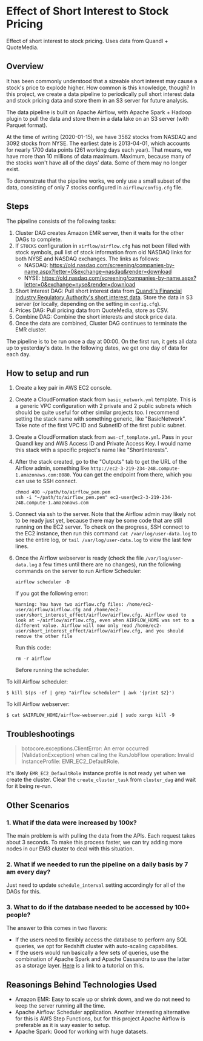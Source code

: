 # Effect of Short Interest to Stock Pricing

Effect of short interest to stock pricing. Uses data from Quandl + QuoteMedia.

## Overview

It has been commonly understood that a sizeable short interest may cause a stock's price to explode higher. How common is this knowledge, though? In this project, we create a data pipeline to periodically pull short interest data and stock pricing data and store them in an S3 server for future analysis.

The data pipeline is built on Apache Airflow, with Apache Spark + Hadoop plugin to pull the data and store them in a data lake on an S3 server (with Parquet format).

At the time of writing (2020-01-15), we have 3582 stocks from NASDAQ and 3092 stocks from NYSE. The earliest date is 2013-04-01, which accounts for nearly 1700 data points (261 working days each year). That means, we have more than 10 millions of data maximum. Maximum, because many of the stocks won't have all of the days' data. Some of them may no longer exist.

To demonstrate that the pipeline works, we only use a small subset of the data, consisting of only 7 stocks configured in `airflow/config.cfg` file.

## Steps

The pipeline consists of the following tasks:

1. Cluster DAG creates Amazon EMR server, then it waits for the other DAGs to complete.
2. If `STOCKS` configuration in `airflow/airflow.cfg` has not been filled with stock symbols, pull list of stock information from 
   old NASDAQ links for both NYSE and NASDAQ exchanges. The links as follows:
    - NASDAQ: https://old.nasdaq.com/screening/companies-by-name.aspx?letter=0&exchange=nasdaq&render=download
    - NYSE: https://old.nasdaq.com/screening/companies-by-name.aspx?letter=0&exchange=nyse&render=download
3. Short Interest DAG: Pull short interest data from [Quandl's Financial Industry Regulatory Authority's short interest data](https://www.quandl.com/data/FINRA-Financial-Industry-Regulatory-Authority). Store the data in S3 server (or locally, depending on the setting in `config.cfg`).
4. Prices DAG: Pull pricing data from QuoteMedia, store as CSV.
5. Combine DAG: Combine the short interests and stock price data.
6. Once the data are combined, Cluster DAG continues to terminate the EMR cluster.

The pipeline is to be run once a day at 00:00. On the first run, it gets all data up to yesterday's date. In the following dates, we get one day of data for each day.


## How to setup and run

1. Create a key pair in AWS EC2 console.
2. Create a CloudFormation stack from `basic_network.yml` template. This is a generic VPC configuration with 2 private and 2 public subnets which should be quite useful for other similar projects too. I recommend setting the stack name with something generic, like "BasicNetwork". Take note of the first VPC ID and SubnetID of the first public subnet.
3. Create a CloudFormation stack from `aws-cf_template.yml`. Pass in your Quandl key and AWS Access ID and Private Access Key. I would name this stack with a specific project's name like "ShortInterests".
4. After the stack created, go to the "Outputs" tab to get the URL of the Airflow admin, something like `http://ec2-3-219-234-248.compute-1.amazonaws.com:8080`. You can get the endpoint from there, which you can use to SSH connect.
    ```
    chmod 400 ~/path/to/airflow_pem.pem
    ssh -i "~/path/to/airflow_pem.pem" ec2-user@ec2-3-219-234-248.compute-1.amazonaws.com
    ```

5. Connect via ssh to the server. Note that the Airflow admin may likely not to be ready just yet, because there may be some code that are still running on the EC2 server. To check on the progress, SSH connect to the EC2 instance, then run this command `cat /var/log/user-data.log` to see the entire log, or `tail /var/log/user-data.log` to view the last few lines.
6. Once the Airflow webserver is ready (check the file `/var/log/user-data.log` a few times until there are no changes), run the following commands on the server to run Airflow Scheduler:

    ```
    airflow scheduler -D
    ```

    If you got the following error:

    ```
    Warning: You have two airflow.cfg files: /home/ec2-user/airflow/airflow.cfg and /home/ec2-user/short_interest_effect/airflow/airflow.cfg. Airflow used to look at ~/airflow/airflow.cfg, even when AIRFLOW_HOME was set to a different value. Airflow will now only read /home/ec2-user/short_interest_effect/airflow/airflow.cfg, and you should remove the other file
    ```

    Run this code:
    ```
    rm -r airflow 
    ```

    Before running the scheduler.


To kill Airflow scheduler:

```
$ kill $(ps -ef | grep "airflow scheduler" | awk '{print $2}')
```

To kill Airflow webserver:

```
$ cat $AIRFLOW_HOME/airflow-webserver.pid | sudo xargs kill -9
```

## Troubleshootings


> botocore.exceptions.ClientError: An error occurred (ValidationException) when calling the RunJobFlow operation: Invalid InstanceProfile: EMR_EC2_DefaultRole.

It's likely `EMR_EC2_DefaultRole` instance profile is not ready yet when we create the cluster. Clear the `create_cluster_task` from `cluster_dag` and wait for it being re-run.

## Other Scenarios

### 1. What if the data were increased by 100x?
The main problem is with pulling the data from the APIs. Each request takes about 3 seconds. To make this process faster, we can try adding more nodes in our EM3 cluster to deal with this situation.

### 2. What if we needed to run the pipeline on a daily basis by 7 am every day?
Just need to update `schedule_interval` setting accordingly for all of the DAGs for this.

### 3. What to do if the database needed to be accessed by 100+ people?
The answer to this comes in two flavors:
- If the users need to flexibly access the database to perform any SQL queries, we opt for Redshift cluster with auto-scaling capabilites.
- If the users would run basically a few sets of queries, use the combination of Apache Spark and Apache Cassandra to use the latter as a storage layer. [Here](https://opencredo.com/blogs/data-analytics-using-cassandra-and-spark/) is a link to a tutorial on this.


## Reasonings Behind Technologies Used

- Amazon EMR: Easy to scale up or shrink down, and we do not need to keep the server running all the time.
- Apache Airflow: Scheduler application. Another interesting alternative for this is AWS Step Functions, but for
  this project Apache Airflow is preferable as it is way easier to setup.
- Apache Spark: Good for working with huge datasets.
